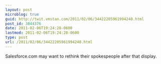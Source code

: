 ```yaml
---
layout: post
microblog: true
guid: http://twit.vmstan.com/2011/02/06/34422205961994240.html
post_id: 3044376
date: 2011-02-06T19:24:28-0600
lastmod: 2011-02-06T19:24:28-0600
type: post
url: /2011/02/06/34422205961994240.html
---
```

Salesforce.com may want to rethink their spokespeople after that display.
